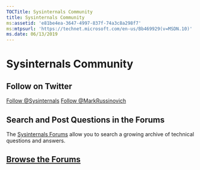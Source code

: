 ```yaml
---
TOCTitle: Sysinternals Community
title: Sysinternals Community
ms:assetid: 'e81be4ea-3647-4997-837f-74a3c8a298f7'
ms:mtpsurl: 'https://technet.microsoft.com/en-us/Bb469929(v=MSDN.10)'
ms.date: 06/13/2019
---
```


# Sysinternals Community

## Follow on Twitter

[Follow @Sysinternals](https://twitter.com/Sysinternals)
[Follow @MarkRussinovich](https://twitter.com/markrussinovich)

## Search and Post Questions in the Forums

The [Sysinternals Forums](https://social.technet.microsoft.com/Forums/en-US/home?category=sysinternals&amp;filter=alltypes&amp;sort=lastpostdesc) allow you to search a growing archive of technical questions and answers.

## [Browse the Forums](https://social.technet.microsoft.com/Forums/en-US/home?category=sysinternals&amp;filter=alltypes&amp;sort=lastpostdesc)